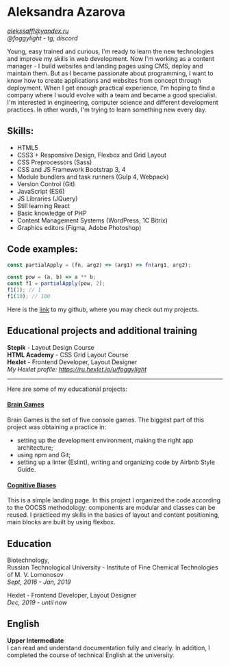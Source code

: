 # Aleksandra Azarova
*alekssaffl@yandex.ru*  
*@foggylight - tg, discord*

Young, easy trained and curious, I'm ready to learn the new technologies and improve my skills in web development. Now I'm working as a content manager - I build websites and landing pages using CMS, deploy and maintain them. But as I became passionate about programming, I want to know how to create applications and websites from concept through deployment. When I get enough practical experience, I'm hoping to find a company where I would evolve with a team and became a good specialist. I'm interested in engineering, computer science and different development practices. In other words, I'm trying to learn something new every day.

## Skills:
* HTML5
* CSS3 + Responsive Design, Flexbox and Grid Layout
* CSS Preprocessors (Sass)
* CSS and JS Framework Bootstrap 3, 4
* Module bundlers and task runners (Gulp 4, Webpack)
* Version Control (Git)
* JavaScript (ES6)
* JS Libraries (JQuery)
* Still learning React
* Basic knowledge of PHP
* Content Management Systems (WordPress, 1C Bitrix)
* Graphics editors (Figma, Adobe Photoshop)

## Code examples:
```javascript
const partialApply = (fn, arg2) => (arg1) => fn(arg1, arg2);

const pow = (a, b) => a ** b;
const f1 = partialApply(pow, 2);
f1(1); // 1
f1(10); // 100
```

Here is the [link](https://github.com/foggylight) to my github, where you may check out my projects.

## Educational projects and additional training
**Stepik** - Layout Design Course  
**HTML Academy** - CSS Grid Layout Course  
**Hexlet** - Frontend Developer, Layout Designer  
*My Hexlet profile: https://ru.hexlet.io/u/foggylight*

---

Here are some of my educational projects:
#### [Brain Games](https://github.com/foggylight/frontend-project-lvl1)
Brain Games is the set of five console games.
The biggest part of this project was obtaining a practice in: 
* setting up the development environment, making the right app architecture;
* using npm and Git;
* setting up a linter (Eslint), writing and organizing code by Airbnb Style Guide.

#### [Cognitive Biases]()
This is a simple landing page. In this project I organized the code according to the OOCSS methodology: components are modular and classes can be reused. I practiced my skills in the basics of layout and content positioning, main blocks are built by using flexbox.

## Education
Biotechnology,  
Russian Technological University - Institute of Fine Chemical Technologies of M. V. Lomonosov  
*Sept, 2016 - Jan, 2019*

Hexlet - Frontend Developer, Layout Designer  
*Dec, 2019 - until now*

## English
**Upper Intermediate**  
I can read and understand documentation fully and clearly.
In addition, I completed the course of technical English at the university.
